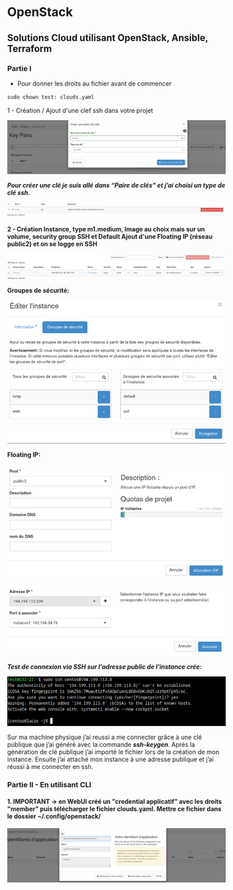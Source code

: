 # OpenStack

## Solutions Cloud utilisant OpenStack, Ansible, Terraform

### Partie I

- Pour donner les droits au fichier avant de commencer

```cmd
sudo chown test: clouds.yaml
```
1 - Création / Ajout d'une clef ssh dans votre projet

![Alt_text](images/img_p0_1.png)

_**Pour créer une clé je suis allé dans “Paire de clés” et j’ai choisi un type de clé ssh.**_

![Alt_text](images/img_p0_2.png)

**2 - Création Instance, type m1.medium, Image au choix mais sur un volume, security group SSH et Default
Ajout d'une Floating IP (réseau public2) et on se logge en SSH**

![Alt_text](images/img_p0_3.png)

**Groupes de sécurité:**

![Alt_text](images/img_p0_4.png)

**Floating IP:**

![Alt_text](images/img_p1_1.png)

![Alt_text](images/img_p1_2.png)


_**Test de connexion via SSH sur l'adresse public de l'instance crée:**_

![Alt_text](images/img_p1_3.png)

Sur ma machine physique j’ai reussi a me connecter grâce à une clé publique que j’ai généré avec la commande _**ssh-keygen**_. Après la génération de clé publique j’ai importé le fichier lors de la création de mon instance. Ensuite j’ai attaché mon instance à une adresse publique et j’ai réussi à me connecter en ssh.

### Partie II - En utilisant CLI

#### 1. IMPORTANT -> en WebUI créé un "credential applicatif" avec les droits "member" puis télécharger le fichier clouds.yaml. Mettre ce fichier dans le dossier ~/.config/openstack/

![Alt_text](images/img_p2_1.png)



